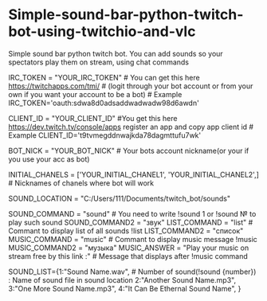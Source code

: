 # Simple-sound-bar-python-twitch-bot-using-twitchio-and-vlc
Simple sound bar python twitch bot. You can add sounds so your spectators play them on stream, using chat commands


IRC_TOKEN = "YOUR_IRC_TOKEN" # You can get this here https://twitchapps.com/tmi/ 
                         # (logit through your bot account or from your own if you want your account to be a bot)
                         # Example IRC_TOKEN='oauth:sdwa8d0adsaddwadwadw98d6awdn'

CLIENT_ID = "YOUR_CLIENT_ID" #You get this here https://dev.twitch.tv/console/apps register an app and copy app client id
                           # Example CLIENT_ID='t9tvmegddnwajkda78dagmttufu7wk'

BOT_NICK = "YOUR_BOT_NICK"  # Your bots account nickname(or your if you use your acc as bot)

INITIAL_CHANELS = ['YOUR_INITIAL_CHANEL1', 'YOUR_INITIAL_CHANEL2',] # Nicknames of chanels where bot will work

SOUND_LOCATION = "C:/Users/111/Documents/twitch_bot/sounds"

SOUND_COMMAND = "sound" # You need to write !sound 1 or !sound № to play such sound
SOUND_COMMAND2 = "звук"
LIST_COMMAND = "list" # Commant to display list of all sounds !list
LIST_COMMAND2 = "список"
MUSIC_COMMAND = "music" # Commant to display music message !music
MUSIC_COMMAND2 = "музыка"
MUSIC_ANSWER = "Play your music on stream free by this link :" # Message that displays after !music command


SOUND_LIST={1:"Sound Name.wav", # Number of sound(!sound {number}) : Name of sound file in sound location
            2:"Another Sound Name.mp3",
            3:"One More Sound Name.mp3",
            4:"It Can Be Ethernal Sound Name",
            }